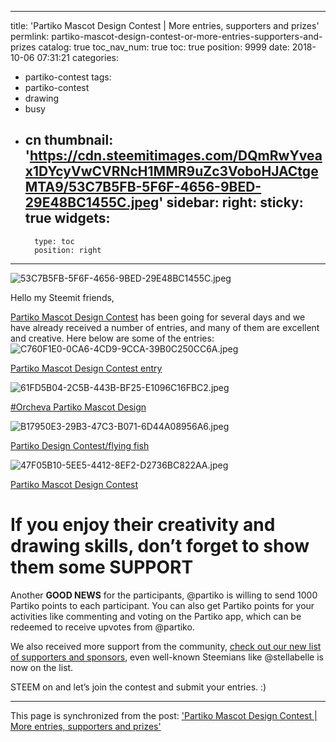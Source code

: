 
---
title: 'Partiko Mascot Design Contest | More entries, supporters and prizes'
permlink: partiko-mascot-design-contest-or-more-entries-supporters-and-prizes
catalog: true
toc_nav_num: true
toc: true
position: 9999
date: 2018-10-06 07:31:21
categories:
- partiko-contest
tags:
- partiko-contest
- drawing
- busy
- cn
thumbnail: 'https://cdn.steemitimages.com/DQmRwYveax1DYcyVwCVRNcH1MMR9uZc3VoboHJACtgeMTA9/53C7B5FB-5F6F-4656-9BED-29E48BC1455C.jpeg'
sidebar:
    right:
        sticky: true
widgets:
    -
        type: toc
        position: right
---


![53C7B5FB-5F6F-4656-9BED-29E48BC1455C.jpeg](https://cdn.steemitimages.com/DQmRwYveax1DYcyVwCVRNcH1MMR9uZc3VoboHJACtgeMTA9/53C7B5FB-5F6F-4656-9BED-29E48BC1455C.jpeg)

Hello my Steemit friends, 

[Partiko Mascot Design Contest](https://steemit.com/partiko-contest/@htliao/partiko-mascot-design-contest--30-sbd-prize-pool-see2iedd) has been going for several days and we have already received a number of entries, and many of them are excellent and creative. Here below are some of the entries:
![C760F1E0-0CA6-4CD9-9CCA-39B0C250CC6A.jpeg](https://cdn.steemitimages.com/DQmVQ1mSRQ18Kf5aL8uFy8NS8CLt4Yq8AAX9EaNBSSCfu9E/C760F1E0-0CA6-4CD9-9CCA-39B0C250CC6A.jpeg)


[Partiko Mascot Design Contest entry](https://steemit.com/partiko-contest/@crittercrats/partiko-mascot-design-contest-entry-qbgwel0o)

![61FD5B04-2C5B-443B-BF25-E1096C16FBC2.jpeg](https://cdn.steemitimages.com/DQmVAPt9ZwuAgoVdAsAYoKXENvEJDbQdAroJ6KqwHnNuYaT/61FD5B04-2C5B-443B-BF25-E1096C16FBC2.jpeg)

[#Orcheva Partiko Mascot Design](https://steemit.com/partiko-contest/@orcheva/orcheva-partiko-mascot-design-ite0gf15)


![B17950E3-29B3-47C3-B071-6D44A08956A6.jpeg](https://cdn.steemitimages.com/DQmdKFFPEdcgGtV8bSED9VNhp2HX617UWgfnmJwK9GuxiYW/B17950E3-29B3-47C3-B071-6D44A08956A6.jpeg)

[Partiko Design Contest/flying fish](https://steemit.com/art/@yose90/partiko-design-contestflying-fish-jow7s65d)

![47F05B10-5EE5-4412-8EF2-D2736BC822AA.jpeg](https://cdn.steemitimages.com/DQmVvNacHnZobmdshwNaByfwD26Ap1smVzgqeXTLxGsJtU9/47F05B10-5EE5-4412-8EF2-D2736BC822AA.jpeg)

[Partiko Mascot Design Contest](https://steemit.com/partiko-contest/@remyrequenart/partiko-mascot--design-contest-7nro5jo6)

# If you enjoy their creativity and drawing skills, don’t forget to show them some SUPPORT

Another **GOOD NEWS** for the participants, @partiko is willing to send 1000 Partiko points to each participant. You can also get Partiko points for your activities like commenting and voting on the Partiko app, which can be redeemed to receive upvotes from @partiko.

We also received more support from the community, [check out our new list of supporters and sponsors](https://steemit.com/partiko-contest/@htliao/partiko-mascot-design-contest-or-special-thanks-to-our-new-sponsors-and-supporters), even well-known Steemians like @stellabelle is now on the list. 

STEEM on and let’s join the contest and submit your entries. :)

- - -

This page is synchronized from the post: ['Partiko Mascot Design Contest | More entries, supporters and prizes'](https://steemit.com/@htliao/partiko-mascot-design-contest-or-more-entries-supporters-and-prizes)
